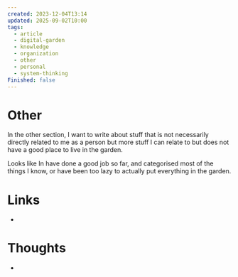 ```yaml
---
created: 2023-12-04T13:14
updated: 2025-09-02T10:00
tags:
  - article
  - digital-garden
  - knowledge
  - organization
  - other
  - personal
  - system-thinking
Finished: false
---
```

# Other
In the other section, I want to write about stuff that is not necessarily directly related to me as a person but more stuff I can relate to but does not have a good place to live in the garden. 


Looks like In have done a good job so far, and categorised most of the things I know, or have been too lazy to actually put everything in the garden.

# Links
- 

# Thoughts 
- 


